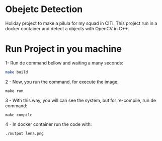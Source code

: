 # Obejetc Detection
Holiday project to make a pilula for my squad in CITi. This project run in a docker container and detect a objects with OpenCV in C++.

# Run Project in you machine
1- Run de command bellow and waiting a many seconds:
```sh
make build
```
2 - Now, you run the command, for execute the image:
```
make run
```
3 - With this way, you will can see the system, but for re-compile, run de command:
```
make compile
```
4 - In docker container run the code with:
```
./output lena.png
```